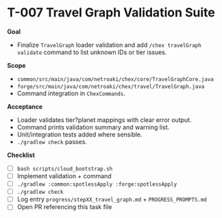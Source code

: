 # T-007 Travel Graph Validation Suite

**Goal**
- Finalize `TravelGraph` loader validation and add `/chex travelGraph validate` command to list unknown IDs or tier issues.

**Scope**
- `common/src/main/java/com/netroaki/chex/core/TravelGraphCore.java`
- `forge/src/main/java/com/netroaki/chex/travel/TravelGraph.java`
- Command integration in `ChexCommands`.

**Acceptance**
- Loader validates tier?planet mappings with clear error output.
- Command prints validation summary and warning list.
- Unit/integration tests added where sensible.
- `./gradlew check` passes.

**Checklist**
- [ ] `bash scripts/cloud_bootstrap.sh`
- [ ] Implement validation + command
- [ ] `./gradlew :common:spotlessApply :forge:spotlessApply`
- [ ] `./gradlew check`
- [ ] Log entry `progress/stepXX_travel_graph.md` + `PROGRESS_PROMPTS.md`
- [ ] Open PR referencing this task file
